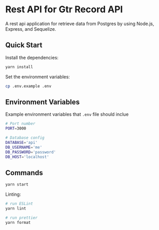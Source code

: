 # Rest API for Gtr Record API

A rest api application for retrieve data from Postgres by using Node.js, Express, and Sequelize.

## Quick Start

Install the dependencies:

```bash
yarn install
```

Set the environment variables:

```bash
cp .env.example .env
```

## Environment Variables

Example environment variables that `.env` file should inclue

```bash
# Port number
PORT=3000

# Database config
DATABASE='api'
DB_USERNAME='me'
DB_PASSWORD='password'
DB_HOST='localhost'
```

## Commands

```bash
yarn start
```

Linting:

```bash
# run ESLint
yarn lint

# run prettier
yarn format

```
